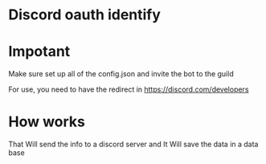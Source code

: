 # Discord oauth identify

# Impotant

Make sure set up all of the config.json and invite the bot to the guild

For use, you need to have the redirect in https://discord.com/developers

# How works

That Will send the info to a discord server and It Will save the data in a data base 